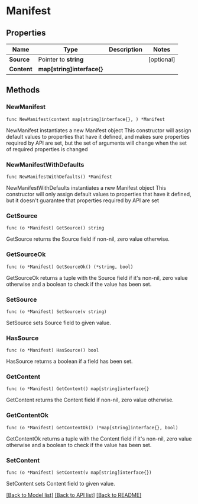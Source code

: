 # Manifest

## Properties

Name | Type | Description | Notes
------------ | ------------- | ------------- | -------------
**Source** | Pointer to **string** |  | [optional] 
**Content** | **map[string]interface{}** |  | 

## Methods

### NewManifest

`func NewManifest(content map[string]interface{}, ) *Manifest`

NewManifest instantiates a new Manifest object
This constructor will assign default values to properties that have it defined,
and makes sure properties required by API are set, but the set of arguments
will change when the set of required properties is changed

### NewManifestWithDefaults

`func NewManifestWithDefaults() *Manifest`

NewManifestWithDefaults instantiates a new Manifest object
This constructor will only assign default values to properties that have it defined,
but it doesn't guarantee that properties required by API are set

### GetSource

`func (o *Manifest) GetSource() string`

GetSource returns the Source field if non-nil, zero value otherwise.

### GetSourceOk

`func (o *Manifest) GetSourceOk() (*string, bool)`

GetSourceOk returns a tuple with the Source field if it's non-nil, zero value otherwise
and a boolean to check if the value has been set.

### SetSource

`func (o *Manifest) SetSource(v string)`

SetSource sets Source field to given value.

### HasSource

`func (o *Manifest) HasSource() bool`

HasSource returns a boolean if a field has been set.

### GetContent

`func (o *Manifest) GetContent() map[string]interface{}`

GetContent returns the Content field if non-nil, zero value otherwise.

### GetContentOk

`func (o *Manifest) GetContentOk() (*map[string]interface{}, bool)`

GetContentOk returns a tuple with the Content field if it's non-nil, zero value otherwise
and a boolean to check if the value has been set.

### SetContent

`func (o *Manifest) SetContent(v map[string]interface{})`

SetContent sets Content field to given value.



[[Back to Model list]](../README.md#documentation-for-models) [[Back to API list]](../README.md#documentation-for-api-endpoints) [[Back to README]](../README.md)


